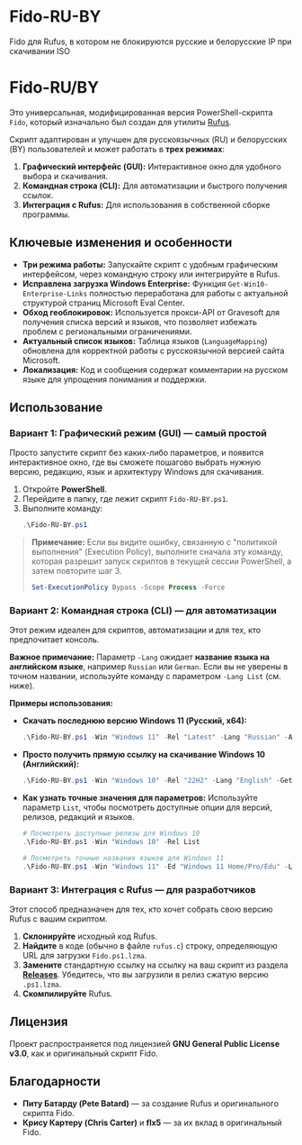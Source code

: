 # Fido-RU-BY
Fido для Rufus, в котором не блокируются русские и белорусские IP при скачивании ISO
# Fido-RU/BY

Это универсальная, модифицированная версия PowerShell-скрипта `Fido`, который изначально был создан для утилиты [Rufus](https://rufus.ie/).

Скрипт адаптирован и улучшен для русскоязычных (RU) и белорусских (BY) пользователей и может работать в **трех режимах**:
1.  **Графический интерфейс (GUI):** Интерактивное окно для удобного выбора и скачивания.
2.  **Командная строка (CLI):** Для автоматизации и быстрого получения ссылок.
3.  **Интеграция с Rufus:** Для использования в собственной сборке программы.

## Ключевые изменения и особенности

*   **Три режима работы:** Запускайте скрипт с удобным графическим интерфейсом, через командную строку или интегрируйте в Rufus.
*   **Исправлена загрузка Windows Enterprise:** Функция `Get-Win10-Enterprise-Links` полностью переработана для работы с актуальной структурой страниц Microsoft Eval Center.
*   **Обход геоблокировок:** Используется прокси-API от Gravesoft для получения списка версий и языков, что позволяет избежать проблем с региональными ограничениями.
*   **Актуальный список языков:** Таблица языков (`LanguageMapping`) обновлена для корректной работы с русскоязычной версией сайта Microsoft.
*   **Локализация:** Код и сообщения содержат комментарии на русском языке для упрощения понимания и поддержки.

## Использование

### Вариант 1: Графический режим (GUI) — самый простой

Просто запустите скрипт без каких-либо параметров, и появится интерактивное окно, где вы сможете пошагово выбрать нужную версию, редакцию, язык и архитектуру Windows для скачивания.

1.  Откройте **PowerShell**.
2.  Перейдите в папку, где лежит скрипт `Fido-RU-BY.ps1`.
3.  Выполните команду:
    ```powershell
    .\Fido-RU-BY.ps1
    ```

> **Примечание:** Если вы видите ошибку, связанную с "политикой выполнения" (Execution Policy), выполните сначала эту команду, которая разрешит запуск скриптов в текущей сессии PowerShell, а затем повторите шаг 3.
> ```powershell
> Set-ExecutionPolicy Bypass -Scope Process -Force
> ```

### Вариант 2: Командная строка (CLI) — для автоматизации

Этот режим идеален для скриптов, автоматизации и для тех, кто предпочитает консоль.

**Важное примечание:** Параметр `-Lang` ожидает **название языка на английском языке**, например `Russian` или `German`. Если вы не уверены в точном названии, используйте команду с параметром `-Lang List` (см. ниже).

**Примеры использования:**

*   **Скачать последнюю версию Windows 11 (Русский, x64):**
    ```powershell
    .\Fido-RU-BY.ps1 -Win "Windows 11" -Rel "Latest" -Lang "Russian" -Arch "x64"
    ```

*   **Просто получить прямую ссылку на скачивание Windows 10 (Английский):**
    ```powershell
    .\Fido-RU-BY.ps1 -Win "Windows 10" -Rel "22H2" -Lang "English" -GetUrl
    ```

*   **Как узнать точные значения для параметров:**
    Используйте параметр `List`, чтобы посмотреть доступные опции для версий, релизов, редакций и языков.

    ```powershell
    # Посмотреть доступные релизы для Windows 10
    .\Fido-RU-BY.ps1 -Win "Windows 10" -Rel List

    # Посмотреть точные названия языков для Windows 11
    .\Fido-RU-BY.ps1 -Win "Windows 11" -Ed "Windows 11 Home/Pro/Edu" -Lang List
    ```

### Вариант 3: Интеграция с Rufus — для разработчиков

Этот способ предназначен для тех, кто хочет собрать свою версию Rufus с вашим скриптом.

1.  **Склонируйте** исходный код Rufus.
2.  **Найдите** в коде (обычно в файле `rufus.c`) строку, определяющую URL для загрузки `Fido.ps1.lzma`.
3.  **Замените** стандартную ссылку на ссылку на ваш скрипт из раздела **[Releases](https://github.com/ВАШ_НИКНЕЙМ/Fido-RU-BY/releases)**. Убедитесь, что вы загрузили в релиз сжатую версию `.ps1.lzma`.
4.  **Скомпилируйте** Rufus.

## Лицензия

Проект распространяется под лицензией **GNU General Public License v3.0**, как и оригинальный скрипт Fido.

## Благодарности

*   **Питу Батарду (Pete Batard)** — за создание Rufus и оригинального скрипта Fido.
*   **Крису Картеру (Chris Carter)** и **flx5** — за их вклад в оригинальный Fido.
